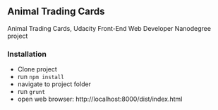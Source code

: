 ## Animal Trading Cards

Animal Trading Cards, Udacity Front-End Web Developer Nanodegree project

### Installation

* Clone project
* run ``` npm install ```
* navigate to project folder
* run ``` grunt ```
* open web browser: http://localhost:8000/dist/index.html